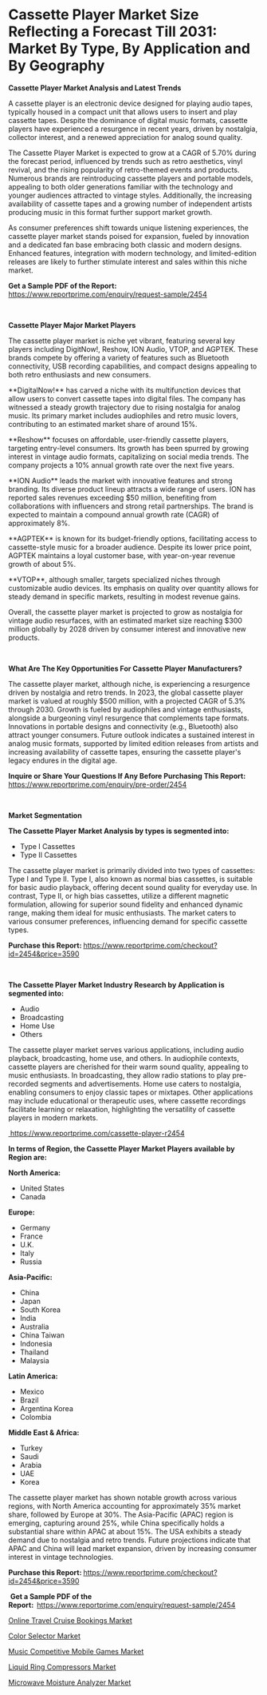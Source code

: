 <p><h1>Cassette Player Market Size Reflecting a Forecast Till 2031: Market By Type, By Application and By Geography</h1></p><p><strong>Cassette Player Market Analysis and Latest Trends</strong></p>
<p><p>A cassette player is an electronic device designed for playing audio tapes, typically housed in a compact unit that allows users to insert and play cassette tapes. Despite the dominance of digital music formats, cassette players have experienced a resurgence in recent years, driven by nostalgia, collector interest, and a renewed appreciation for analog sound quality. </p><p>The Cassette Player Market is expected to grow at a CAGR of 5.70% during the forecast period, influenced by trends such as retro aesthetics, vinyl revival, and the rising popularity of retro-themed events and products. Numerous brands are reintroducing cassette players and portable models, appealing to both older generations familiar with the technology and younger audiences attracted to vintage styles. Additionally, the increasing availability of cassette tapes and a growing number of independent artists producing music in this format further support market growth. </p><p>As consumer preferences shift towards unique listening experiences, the cassette player market stands poised for expansion, fueled by innovation and a dedicated fan base embracing both classic and modern designs. Enhanced features, integration with modern technology, and limited-edition releases are likely to further stimulate interest and sales within this niche market.</p></p>
<p><strong>Get a Sample PDF of the Report:&nbsp;</strong> <a href="https://www.reportprime.com/enquiry/request-sample/2454">https://www.reportprime.com/enquiry/request-sample/2454</a></p>
<p>&nbsp;</p>
<p><strong>Cassette Player Major Market Players</strong></p>
<p><p>The cassette player market is niche yet vibrant, featuring several key players including DigitNow!, Reshow, ION Audio, VTOP, and AGPTEK. These brands compete by offering a variety of features such as Bluetooth connectivity, USB recording capabilities, and compact designs appealing to both retro enthusiasts and new consumers.</p><p>**DigitalNow!** has carved a niche with its multifunction devices that allow users to convert cassette tapes into digital files. The company has witnessed a steady growth trajectory due to rising nostalgia for analog music. Its primary market includes audiophiles and retro music lovers, contributing to an estimated market share of around 15%.</p><p>**Reshow** focuses on affordable, user-friendly cassette players, targeting entry-level consumers. Its growth has been spurred by growing interest in vintage audio formats, capitalizing on social media trends. The company projects a 10% annual growth rate over the next five years.</p><p>**ION Audio** leads the market with innovative features and strong branding. Its diverse product lineup attracts a wide range of users. ION has reported sales revenues exceeding $50 million, benefiting from collaborations with influencers and strong retail partnerships. The brand is expected to maintain a compound annual growth rate (CAGR) of approximately 8%.</p><p>**AGPTEK** is known for its budget-friendly options, facilitating access to cassette-style music for a broader audience. Despite its lower price point, AGPTEK maintains a loyal customer base, with year-on-year revenue growth of about 5%.</p><p>**VTOP**, although smaller, targets specialized niches through customizable audio devices. Its emphasis on quality over quantity allows for steady demand in specific markets, resulting in modest revenue gains.</p><p>Overall, the cassette player market is projected to grow as nostalgia for vintage audio resurfaces, with an estimated market size reaching $300 million globally by 2028 driven by consumer interest and innovative new products.</p></p>
<p>&nbsp;</p>
<p><strong>What Are The Key Opportunities For Cassette Player Manufacturers?</strong></p>
<p><p>The cassette player market, although niche, is experiencing a resurgence driven by nostalgia and retro trends. In 2023, the global cassette player market is valued at roughly $500 million, with a projected CAGR of 5.3% through 2030. Growth is fueled by audiophiles and vintage enthusiasts, alongside a burgeoning vinyl resurgence that complements tape formats. Innovations in portable designs and connectivity (e.g., Bluetooth) also attract younger consumers. Future outlook indicates a sustained interest in analog music formats, supported by limited edition releases from artists and increasing availability of cassette tapes, ensuring the cassette player's legacy endures in the digital age.</p></p>
<p><strong>Inquire or Share Your Questions If Any Before Purchasing This Report:</strong> <a href="https://www.reportprime.com/enquiry/pre-order/2454">https://www.reportprime.com/enquiry/pre-order/2454</a></p>
<p>&nbsp;</p>
<p><strong>Market Segmentation</strong></p>
<p><strong>The Cassette Player Market Analysis by types is segmented into:</strong></p>
<p><ul><li>Type I Cassettes</li><li>Type II Cassettes</li></ul></p>
<p><p>The cassette player market is primarily divided into two types of cassettes: Type I and Type II. Type I, also known as normal bias cassettes, is suitable for basic audio playback, offering decent sound quality for everyday use. In contrast, Type II, or high bias cassettes, utilize a different magnetic formulation, allowing for superior sound fidelity and enhanced dynamic range, making them ideal for music enthusiasts. The market caters to various consumer preferences, influencing demand for specific cassette types.</p></p>
<p><strong>Purchase this Report:&nbsp;</strong><a href="https://www.reportprime.com/checkout?id=2454&price=3590">https://www.reportprime.com/checkout?id=2454&price=3590</a></p>
<p>&nbsp;</p>
<p><strong>The Cassette Player Market Industry Research by Application is segmented into:</strong></p>
<p><ul><li>Audio</li><li>Broadcasting</li><li>Home Use</li><li>Others</li></ul></p>
<p><p>The cassette player market serves various applications, including audio playback, broadcasting, home use, and others. In audiophile contexts, cassette players are cherished for their warm sound quality, appealing to music enthusiasts. In broadcasting, they allow radio stations to play pre-recorded segments and advertisements. Home use caters to nostalgia, enabling consumers to enjoy classic tapes or mixtapes. Other applications may include educational or therapeutic uses, where cassette recordings facilitate learning or relaxation, highlighting the versatility of cassette players in modern markets.</p></p>
<p><a href="https://www.reportprime.com/cassette-player-r2454">&nbsp;https://www.reportprime.com/cassette-player-r2454</a></p>
<p><strong>In terms of Region, the Cassette Player Market Players available by Region are:</strong></p>
<p>
    <p> <strong> North America: </strong>
        <ul>
            <li>United States</li>
            <li>Canada</li>
        </ul>
        </p> 
    <p> <strong> Europe: </strong>
        <ul>
            <li>Germany</li>
            <li>France</li>
            <li>U.K.</li>
            <li>Italy</li>
            <li>Russia</li>
        </ul>
        </p> 
    <p> <strong> Asia-Pacific: </strong>
        <ul>
            <li>China</li>
            <li>Japan</li>
            <li>South Korea</li>
            <li>India</li>
            <li>Australia</li>
            <li>China Taiwan</li>
            <li>Indonesia</li>
            <li>Thailand</li>
            <li>Malaysia</li>
        </ul>
        </p> 
    <p> <strong> Latin America: </strong>
        <ul>
            <li>Mexico</li>
            <li>Brazil</li>
            <li>Argentina Korea</li>
            <li>Colombia</li>
        </ul>
        </p> 
    <p> <strong> Middle East & Africa: </strong>
        <ul>
            <li>Turkey</li>
            <li>Saudi</li>
            <li>Arabia</li>
            <li>UAE</li>
            <li>Korea</li>
        </ul>
    </p>
    </p>
<p><p>The cassette player market has shown notable growth across various regions, with North America accounting for approximately 35% market share, followed by Europe at 30%. The Asia-Pacific (APAC) region is emerging, capturing around 25%, while China specifically holds a substantial share within APAC at about 15%. The USA exhibits a steady demand due to nostalgia and retro trends. Future projections indicate that APAC and China will lead market expansion, driven by increasing consumer interest in vintage technologies.</p></p>
<p><strong>Purchase this Report: </strong><a href="https://www.reportprime.com/checkout?id=2454&price=3590">https://www.reportprime.com/checkout?id=2454&price=3590</a></p>
<p>&nbsp;<strong>Get a Sample PDF of the Report:&nbsp;&nbsp;</strong><a href="https://www.reportprime.com/enquiry/request-sample/2454">https://www.reportprime.com/enquiry/request-sample/2454</a></p>
<p><strong></strong></p>
<p><p><a href="https://issuu.com/reportprime-2/docs/online-travel-cruise-bookings-marke_8463a07d2cede3">Online Travel Cruise Bookings Market</a></p><p><a href="https://www.linkedin.com/pulse/color-selector-market-industry-trends-forecast-period-from-2024-wixyc?trackingId=kFydGfQWQpW2dwat2iA6aA%3D%3D">Color Selector Market</a></p><p><a href="https://issuu.com/reportprime-2/docs/music-competitive-mobile-games-mark_7a85836ee532b1">Music Competitive Mobile Games Market</a></p><p><a href="https://www.linkedin.com/pulse/unlocking-growth-potential-market-strategic-analysis-liquid-dtsac?trackingId=X4NFNU23RBeftZ6ML7K%2B0w%3D%3D">Liquid Ring Compressors Market</a></p><p><a href="https://www.linkedin.com/pulse/microwave-moisture-analyzer-market-indicators-size-regional-sgrqe?trackingId=Zcmr%2FhfXRqWpCmo37vPyWg%3D%3D">Microwave Moisture Analyzer Market</a></p></p>